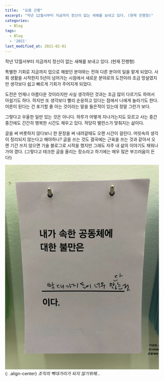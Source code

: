 ```yaml
---
title:  "요즘 근황"
excerpt: "작년 12월서부터 지금까지 정신이 없는 새해를 보내고 있다. (현재 진행형)"
categories:
  - Blog
tags:
  - Blog
  - '2021'
last_modified_at: 2021-02-01
---
```


작년 12월서부터 지금까지 정신이 없는 새해를 보내고 있다. (현재 진행형)

특별한 기회로 지금까지 업으로 해왔던 분야와는 전혀 다른 분야의 일을 맡게 되었다.
사회 생활을 시작한지 5년이 넘어가는 시점에서 새로운 분야로의 도전이라 조금 망설였지만 생각보다 쉽고 빠르게 기회가 주어지게 되었다.

도전은 언제나 아름다운 것이라지만 사실 생각하던 것과는 조금 많이 다르기도 하여서 아쉽기도 하다.
하지만 또 생각보다 빨리 순응하고 있다는 점에서 나에게 놀라기도 한다.
어른이 된다는 건 포기할 줄 아는 것이라는 말을 들은적이 있는데 정말 그런가 보다.

그렇다고 우울한 일만 있는 것은 아니다.
하루가 어떻게 지나가는지도 모르고 사는 중간중간에도 간간히 행복한 시간도 채우고 있다.
적당히 밸런스가 맞춰지는 삶이다.

글을 써 버릇하지 않다보니 한 문장을 써 내려갈때도 오랜 시간이 걸린다. 머릿속의 생각이 정리되지 않는다고 해야하나? 글을 쓰는 것도 결국에는 근육을 쓰는 것과 같아서 오랜 기간 쓰지 않으면
기술 블로그로 시작을 했지만 그래도 자주 내 삶의 이야기도 채워나가야 겠다. (그렇다고 테크한 글을 올리는 장소라고 하기에는 매우 많은 부끄러움이 든다!)

![bbakhead](assets/images/2021/02/bbakhead.png){: .align-center}
*조직의 빡대가리가 되지 않기위해...*
